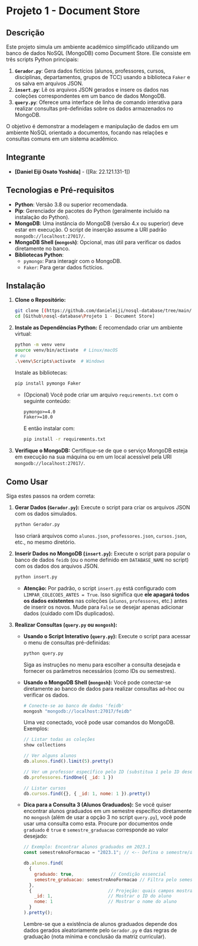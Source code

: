 # Projeto 1 - Document Store

## Descrição

Este projeto simula um ambiente acadêmico simplificado utilizando um banco de dados NoSQL (MongoDB) como Document Store. Ele consiste em três scripts Python principais:

1.  **`Gerador.py`**: Gera dados fictícios (alunos, professores, cursos, disciplinas, departamentos, grupos de TCC) usando a biblioteca `Faker` e os salva em arquivos JSON.
2.  **`insert.py`**: Lê os arquivos JSON gerados e insere os dados nas coleções correspondentes em um banco de dados MongoDB.
3.  **`query.py`**: Oferece uma interface de linha de comando interativa para realizar consultas pré-definidas sobre os dados armazenados no MongoDB.

O objetivo é demonstrar a modelagem e manipulação de dados em um ambiente NoSQL orientado a documentos, focando nas relações e consultas comuns em um sistema acadêmico.

## Integrante

*   **[Daniel Eiji Osato Yoshida]** - ([Ra: 22.121.131-1])

## Tecnologias e Pré-requisitos

*   **Python**: Versão 3.8 ou superior recomendada.
*   **Pip**: Gerenciador de pacotes do Python (geralmente incluído na instalação do Python).
*   **MongoDB**: Uma instância do MongoDB (versão 4.x ou superior) deve estar em execução. O script de inserção assume a URI padrão `mongodb://localhost:27017/`.
*   **MongoDB Shell (`mongosh`)**: Opcional, mas útil para verificar os dados diretamente no banco.
*   **Bibliotecas Python**:
    *   `pymongo`: Para interagir com o MongoDB.
    *   `Faker`: Para gerar dados fictícios.

## Instalação

1.  **Clone o Repositório:**
    ```bash
    git clone [(https://github.com/danieleiji/nosql-database/tree/main/Projeto%201%20-%20Document%20Store)]
    cd [Github\nosql-database\Projeto 1 - Document Store]
    ```

2.  **Instale as Dependências Python:**
    É recomendado criar um ambiente virtual:
    ```bash
    python -m venv venv
    source venv/bin/activate  # Linux/macOS
    # ou
    .\venv\Scripts\activate  # Windows
    ```
    Instale as bibliotecas:
    ```bash
    pip install pymongo Faker
    ```
    *   (Opcional) Você pode criar um arquivo `requirements.txt` com o seguinte conteúdo:
        ```txt
        pymongo>=4.0
        Faker>=10.0
        ```
        E então instalar com:
        ```bash
        pip install -r requirements.txt
        ```

3.  **Verifique o MongoDB:** Certifique-se de que o serviço MongoDB esteja em execução na sua máquina ou em um local acessível pela URI `mongodb://localhost:27017/`.

## Como Usar

Siga estes passos na ordem correta:

1.  **Gerar Dados (`Gerador.py`):**
    Execute o script para criar os arquivos JSON com os dados simulados.
    ```bash
    python Gerador.py
    ```
    Isso criará arquivos como `alunos.json`, `professores.json`, `cursos.json`, etc., no mesmo diretório.

2.  **Inserir Dados no MongoDB (`insert.py`):**
    Execute o script para popular o banco de dados `feidb` (ou o nome definido em `DATABASE_NAME` no script) com os dados dos arquivos JSON.
    ```bash
    python insert.py
    ```
    *   **Atenção:** Por padrão, o script `insert.py` está configurado com `LIMPAR_COLECOES_ANTES = True`. Isso significa que **ele apagará todos os dados existentes** nas coleções (`alunos`, `professores`, etc.) antes de inserir os novos. Mude para `False` se desejar apenas adicionar dados (cuidado com IDs duplicados).

3.  **Realizar Consultas (`query.py` ou `mongosh`):**

    *   **Usando o Script Interativo (`query.py`):**
        Execute o script para acessar o menu de consultas pré-definidas:
        ```bash
        python query.py
        ```
        Siga as instruções no menu para escolher a consulta desejada e fornecer os parâmetros necessários (como IDs ou semestres).

    *   **Usando o MongoDB Shell (`mongosh`):**
        Você pode conectar-se diretamente ao banco de dados para realizar consultas ad-hoc ou verificar os dados.
        ```bash
        # Conecte-se ao banco de dados 'feidb'
        mongosh "mongodb://localhost:27017/feidb"
        ```
        Uma vez conectado, você pode usar comandos do MongoDB. Exemplos:
        ```javascript
        // Listar todas as coleções
        show collections

        // Ver alguns alunos
        db.alunos.find().limit(5).pretty()

        // Ver um professor específico pelo ID (substitua 1 pelo ID desejado)
        db.professores.findOne({ _id: 1 })

        // Listar cursos
        db.cursos.find({}, { _id: 1, nome: 1 }).pretty()
        ```

    *   **Dica para a Consulta 3 (Alunos Graduados):**
        Se você quiser encontrar alunos graduados em um semestre específico diretamente no `mongosh` (além de usar a opção 3 no script `query.py`), você pode usar uma consulta como esta. Procure por documentos onde `graduado` é `true` e `semestre_graduacao` corresponde ao valor desejado:
        ```javascript
        // Exemplo: Encontrar alunos graduados em 2023.1
        const semestreAnoFormacao = "2023.1"; // <-- Defina o semestre/ano aqui

        db.alunos.find(
          {
            graduado: true,              // Condição essencial
            semestre_graduacao: semestreAnoFormacao // Filtra pelo semestre/ano
          },
          {                             // Projeção: quais campos mostrar
            _id: 1,                     // Mostrar o ID do aluno
            nome: 1                     // Mostrar o nome do aluno
          }
        ).pretty();
        ```
        Lembre-se que a existência de alunos graduados depende dos dados gerados aleatoriamente pelo `Gerador.py` e das regras de graduação (nota mínima e conclusão da matriz curricular).
